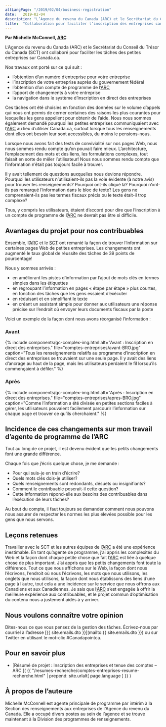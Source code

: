 ```yaml
---
altLangPage: "/2019/02/04/business-registration"
date:   2019-02-04
description: "L’Agence du revenu du Canada (ARC) et le Secrétariat du Conseil du Trésor du Canada (SCT) ont collaboré pour faciliter les tâches des petites entreprises sur Canada.ca. Ces tâches ont été choisies en fonction des données sur le volume d’appels qui nous ont permis de cerner certaines des raisons les plus courantes pour lesquelles les gens appellent pour obtenir de l’aide."
title:  "Collaboration pour faciliter l’inscription des entreprises canadiennes"
---
```


**Par Michelle McConnell, <abbr title="Agence du revenu du Canada">ARC</abbr>**

L’Agence du revenu du Canada (ARC) et le Secrétariat du Conseil du Trésor du Canada (SCT) ont collaboré pour faciliter les tâches des petites entreprises sur Canada.ca.

Nos travaux ont porté sur ce qui suit&nbsp;:

* l’obtention d’un numéro d’entreprise pour votre entreprise
* l’inscription de votre entreprise auprès du gouvernement fédéral
* l’obtention d’un compte de programme de l’<abbr title="Agence du revenu du Canada">ARC</abbr>
* l’apport de changements à votre entreprise
* la navigation dans le système d’inscription en direct des entreprises

Ces tâches ont été choisies en fonction des données sur le volume d’appels qui nous ont permis de cerner certaines des raisons les plus courantes pour lesquelles les gens appellent pour obtenir de l’aide. Nous nous sommes également demandé pourquoi les petites entreprises communiquaient avec l’<abbr title="Agence du revenu du Canada">ARC</abbr> au lieu d’utiliser Canada.ca, surtout lorsque tous les renseignements dont elles ont besoin leur sont accessibles, du moins le pensions-nous.

Lorsque nous avons fait des tests de convivialité sur nos pages Web, nous nous sommes rendu compte qu’on pouvait faire mieux. L’architecture, l’emplacement des mots et des liens, les formulations complexes, tout faisait en sorte de mêler l’utilisateur! Nous nous sommes rendu compte que l’information n’était pas toujours facile à trouver.

Il y avait tellement de questions auxquelles nous devions répondre. Pourquoi les utilisateurs n’utilisaient-ils pas la voie évidente (à notre avis) pour trouver les renseignements? Pourquoi ont-ils cliqué là? Pourquoi n’ont-ils pas remarqué l’information dans le bloc de texte? Les gens ne comprenaient-ils pas les termes fiscaux précis ou le texte était-il trop complexe?

Tous, y compris les utilisateurs, étaient d’accord pour dire que l’inscription à un compte de programme de l’<abbr title="Agence du revenu du Canada">ARC</abbr> ne devrait pas être si difficile.

## Avantages du projet pour nos contribuables

Ensemble, l’<abbr title="Agence du revenu du Canada">ARC</abbr> et le <abbr title="Secrétariat du Conseil du Trésor du Canada">SCT</abbr> ont remanié la façon de trouver l’information sur certaines pages Web de petites entreprises. Les changements ont augmenté le taux global de réussite des tâches de 39 points de pourcentage!

Nous y sommes arrivés&nbsp;:

* en améliorant les pistes d’information par l’ajout de mots clés en termes simples dans les étiquettes
* en regroupant l’information en pages «&nbsp;étape par étape&nbsp;» plus courtes, en fonction des tâches que les gens essaient d’exécuter
* en réduisant et en simplifiant le texte
* en créant un assistant simple pour donner aux utilisateurs une réponse précise sur l’endroit où envoyer leurs documents fiscaux par la poste

Voici un exemple de la façon dont nous avons réorganisé l’information&nbsp;:

### Avant

{% include components/gc-complex-img.html
   alt="Avant&nbsp;: Inscription en direct des entreprises."
   file="comptes-entreprises/avant-BRO.jpg"
   caption="Tous les renseignements relatifs au programme d’inscription en direct des entreprises se trouvaient sur une seule page. Il y avait des liens d’ancrage au haut de la page, mais les utilisateurs perdaient le fil lorsqu’ils commençaient à défiler."
%}

### Après
{% include components/gc-complex-img.html
   alt="Après&nbsp;: Inscription en direct des entreprises."
   file="comptes-entreprises/apres-BRO.jpg"
   caption="Comme l’information a été divisée en petites sections faciles à gérer, les utilisateurs pouvaient facilement parcourir l’information sur chaque page et trouver ce qu’ils cherchaient."
%}

## Incidence de ces changements sur mon travail d’agente de programme de l’ARC

Tout au long de ce projet, il est devenu évident que les petits changements font une grande différence.

Chaque fois que j’écris quelque chose, je me demande&nbsp;:
* Pour qui suis-je en train d’écrire?
* Quels mots clés dois-je utiliser?
* Quels renseignements sont redondants, désuets ou insignifiants?
* Comment le contribuable poserait-il cette question?
* Cette information répond-elle aux besoins des contribuables dans l’exécution de leurs tâches?

Au bout du compte, il faut toujours se demander comment nous pouvons nous assurer de respecter les normes les plus élevées possible pour les gens que nous servons.

## Leçons retenues

Travailler avec le SCT et les autres équipes de l’<abbr title="Agence du revenu du Canada">ARC</abbr> a été une expérience inestimable. En tant qu’agente de programme, j’ai appris les complexités du Web et la façon dont chaque petite chose que fait l’<abbr title="Agence du revenu du Canada">ARC</abbr> est liée à quelque chose de plus important. J’ai appris que les petits changements font toute la différence. Tout ce que nous affichons sur le Web, la façon dont nous l’écrivons, l’endroit où nous l’écrivons, les mots que nous utilisons, les onglets que nous utilisons, la façon dont nous établissons des liens d’une page à l’autre, tout cela a une incidence sur le service que nous offrons aux Canadiens et aux Canadiennes.
Je sais que l’<abbr title="Agence du revenu du Canada">ARC</abbr> s’est engagée à offrir la meilleure expérience aux contribuables, et le projet commun d’optimisation du contenu nous a justement aidés à y arriver.

## Nous voulons connaître votre opinion

Dites-nous ce que vous pensez de la gestion des tâches. Écrivez-nous par courriel à l’adresse [{{ site.emails.dto }}](mailto:{{ site.emails.dto }}) ou sur Twitter en utilisant le mot-clic #Canadapointca.

## Pour en savoir plus

* [Résumé de projet&nbsp;: Inscription des entreprises et tenue des comptes – ARC ]( {{ "/resumes-recherche/comptes-entreprises-resume-recherche.html" | prepend: site.urlalt[ page.language ] }} )

## À propos de l’auteure

Michelle McConnell est agente principale de programme par intérim à la Section des renseignements aux entreprises de l'Agence du revenu du Canada. Elle a occupé divers postes au sein de l’agence et se trouve maintenant à la Division des programmes de renseignements.
